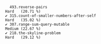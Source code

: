       493.reverse-pairs                                                Hard   (20.71 %)
    ✔ 315.count-of-smaller-numbers-after-self                          Hard   (35.02 %)
    ✔ 307.range-sum-query-mutable                                      Medium (22.67 %)
    ✔ 218.the-skyline-problem                                          Hard   (29.12 %)
